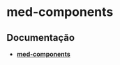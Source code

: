# med-components

## Documentação

- **[med-components](http://desenv.ordomederi.com/med-components)**
